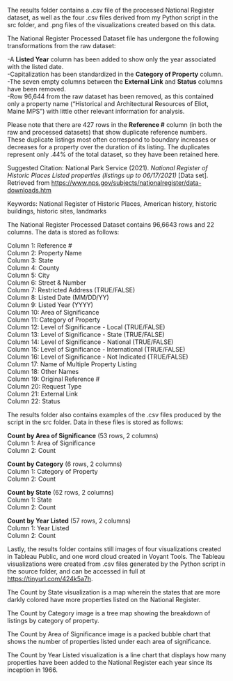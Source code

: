 The results folder contains a .csv file of the processed National Register dataset, as well as the four .csv files derived from my Python script in the src folder, and .png files of the visualizations created based on this data. 

The National Register Processed Dataset file has undergone the following transformations from the raw dataset:

-A **Listed Year** column has been added to show only the year associated with the listed date.<br>
-Capitalization has been standardized in the **Category of Property** column.<br>
-The seven empty columns between the **External Link** and **Status** columns have been removed.<br>
-Row 96,644 from the raw dataset has been removed, as this contained only a property name (“Historical and Architectural Resources of Eliot, Maine MPS”) with little other relevant information for analysis.

Please note that there are 427 rows in the **Reference #** column (in both the raw and processed datasets) that show duplicate reference numbers. These duplicate listings most often correspond to boundary increases or decreases for a property over the duration of its listing. The duplicates represent only .44% of the total dataset, so they have been retained here. 

Suggested Citation:
National Park Service (2021). *National Register of Historic Places Listed properties (listings up to 06/17/2021)* [Data set]. Retrieved from https://www.nps.gov/subjects/nationalregister/data-downloads.htm

Keywords: National Register of Historic Places, American history, historic buildings, historic sites, landmarks

The National Register Processed Dataset contains 96,6643 rows and 22 columns. The data is stored as follows:

Column 1: Reference #<br>
Column 2: Property Name<br>
Column 3: State<br>
Column 4: County<br>
Column 5: City<br>
Column 6: Street & Number<br>
Column 7: Restricted Address (TRUE/FALSE)<br>
Column 8: Listed Date (MM/DD/YY)<br>
Column 9: Listed Year (YYYY)<br>
Column 10: Area of Significance<br>
Column 11: Category of Property<br>
Column 12: Level of Significance - Local (TRUE/FALSE)<br>
Column 13: Level of Significance - State (TRUE/FALSE)<br>
Column 14: Level of Significance - National (TRUE/FALSE)<br>
Column 15: Level of Significance - International (TRUE/FALSE)<br>
Column 16: Level of Significance - Not Indicated (TRUE/FALSE)<br>
Column 17: Name of Multiple Property Listing<br>
Column 18: Other Names<br>
Column 19: Original Reference # <br>
Column 20: Request Type<br>
Column 21: External Link<br>
Column 22: Status<br>

The results folder also contains examples of the .csv files produced by the script in the src folder. Data in these files is stored as follows:

**Count by Area of Significance** (53 rows, 2 columns)<br>
Column 1: Area of Significance<br>
Column 2: Count

**Count by Category** (6 rows, 2 columns)<br>
Column 1: Category of Property<br>
Column 2: Count

**Count by State** (62 rows, 2 columns)<br>
Column 1: State<br>
Column 2: Count

**Count by Year Listed** (57 rows, 2 columns)<br>
Column 1: Year Listed<br>
Column 2: Count

Lastly, the results folder contains still images of four visualizations created in Tableau Public, and one word cloud created in Voyant Tools. The Tableau visualizations were created from .csv files generated by the Python script in the source folder, and can be accessed in full at https://tinyurl.com/424k5a7h.

The Count by State visualization is a map wherein the states that are more darkly colored have more properties listed on the National Register.

The Count by Category image is a tree map showing the breakdown of listings by category of property.

The Count by Area of Significance image is a packed bubble chart that shows the number of properties listed under each area of significance. 

The Count by Year Listed visualization is a line chart that displays how many properties have been added to the National Register each year since its inception in 1966. 
